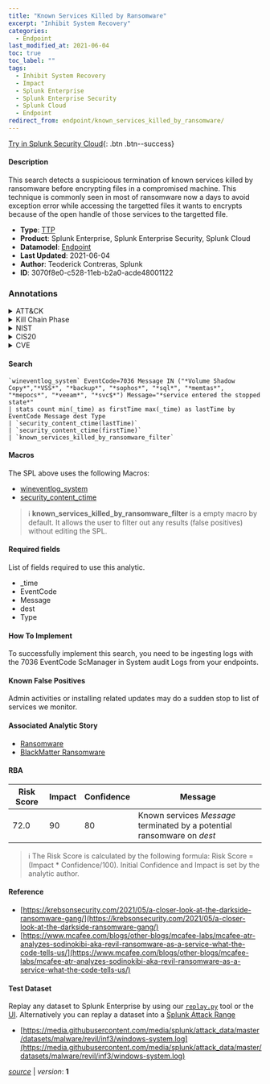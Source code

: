 ```yaml
---
title: "Known Services Killed by Ransomware"
excerpt: "Inhibit System Recovery"
categories:
  - Endpoint
last_modified_at: 2021-06-04
toc: true
toc_label: ""
tags:
  - Inhibit System Recovery
  - Impact
  - Splunk Enterprise
  - Splunk Enterprise Security
  - Splunk Cloud
  - Endpoint
redirect_from: endpoint/known_services_killed_by_ransomware/
---
```




[Try in Splunk Security Cloud](https://www.splunk.com/en_us/cyber-security.html){: .btn .btn--success}

#### Description

This search detects a suspicioous termination of known services killed by ransomware before encrypting files in a compromised machine. This technique is commonly seen in most of ransomware now a days to avoid exception error while accessing the targetted files it wants to encrypts because of the open handle of those services to the targetted file.

- **Type**: [TTP](https://github.com/splunk/security_content/wiki/Detection-Analytic-Types)
- **Product**: Splunk Enterprise, Splunk Enterprise Security, Splunk Cloud
- **Datamodel**: [Endpoint](https://docs.splunk.com/Documentation/CIM/latest/User/Endpoint)
- **Last Updated**: 2021-06-04
- **Author**: Teoderick Contreras, Splunk
- **ID**: 3070f8e0-c528-11eb-b2a0-acde48001122

### Annotations
<details>
  <summary>ATT&CK</summary>

<div markdown="1">

#### [ATT&CK](https://attack.mitre.org/)

| ID          | Technique   | Tactic         |
| ----------- | ----------- |--------------- |
| [T1490](https://attack.mitre.org/techniques/T1490/) | Inhibit System Recovery | Impact |

</div>
</details>


<details>
  <summary>Kill Chain Phase</summary>

<div markdown="1">

* Exploitation


</div>
</details>


<details>
  <summary>NIST</summary>

<div markdown="1">



</div>
</details>

<details>
  <summary>CIS20</summary>

<div markdown="1">



</div>
</details>

<details>
  <summary>CVE</summary>

<div markdown="1">


</div>
</details>


#### Search

```
`wineventlog_system` EventCode=7036 Message IN ("*Volume Shadow Copy*","*VSS*", "*backup*", "*sophos*", "*sql*", "*memtas*", "*mepocs*", "*veeam*", "*svc$*") Message="*service entered the stopped state*" 
| stats count min(_time) as firstTime max(_time) as lastTime by EventCode Message dest Type 
| `security_content_ctime(lastTime)` 
| `security_content_ctime(firstTime)` 
| `known_services_killed_by_ransomware_filter`
```

#### Macros
The SPL above uses the following Macros:
* [wineventlog_system](https://github.com/splunk/security_content/blob/develop/macros/wineventlog_system.yml)
* [security_content_ctime](https://github.com/splunk/security_content/blob/develop/macros/security_content_ctime.yml)

> :information_source:
> **known_services_killed_by_ransomware_filter** is a empty macro by default. It allows the user to filter out any results (false positives) without editing the SPL.



#### Required fields
List of fields required to use this analytic.
* _time
* EventCode
* Message
* dest
* Type



#### How To Implement
To successfully implement this search, you need to be ingesting logs with the 7036 EventCode ScManager in System audit Logs from your endpoints.
#### Known False Positives
Admin activities or installing related updates may do a sudden stop to list of services we monitor.

#### Associated Analytic Story
* [Ransomware](/stories/ransomware)
* [BlackMatter Ransomware](/stories/blackmatter_ransomware)




#### RBA

| Risk Score  | Impact      | Confidence   | Message      |
| ----------- | ----------- |--------------|--------------|
| 72.0 | 90 | 80 | Known services $Message$ terminated by a potential ransomware on $dest$ |


> :information_source:
> The Risk Score is calculated by the following formula: Risk Score = (Impact * Confidence/100). Initial Confidence and Impact is set by the analytic author.


#### Reference

* [https://krebsonsecurity.com/2021/05/a-closer-look-at-the-darkside-ransomware-gang/](https://krebsonsecurity.com/2021/05/a-closer-look-at-the-darkside-ransomware-gang/)
* [https://www.mcafee.com/blogs/other-blogs/mcafee-labs/mcafee-atr-analyzes-sodinokibi-aka-revil-ransomware-as-a-service-what-the-code-tells-us/](https://www.mcafee.com/blogs/other-blogs/mcafee-labs/mcafee-atr-analyzes-sodinokibi-aka-revil-ransomware-as-a-service-what-the-code-tells-us/)



#### Test Dataset
Replay any dataset to Splunk Enterprise by using our [`replay.py`](https://github.com/splunk/attack_data#using-replaypy) tool or the [UI](https://github.com/splunk/attack_data#using-ui).
Alternatively you can replay a dataset into a [Splunk Attack Range](https://github.com/splunk/attack_range#replay-dumps-into-attack-range-splunk-server)

* [https://media.githubusercontent.com/media/splunk/attack_data/master/datasets/malware/revil/inf3/windows-system.log](https://media.githubusercontent.com/media/splunk/attack_data/master/datasets/malware/revil/inf3/windows-system.log)



[*source*](https://github.com/splunk/security_content/tree/develop/detections/endpoint/known_services_killed_by_ransomware.yml) \| *version*: **1**